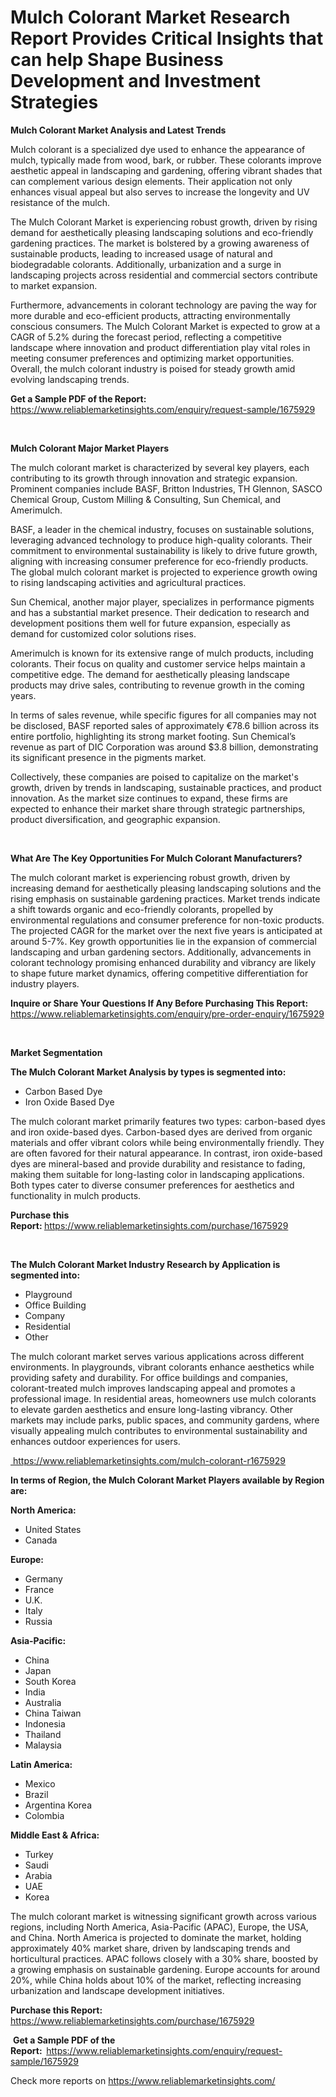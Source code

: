 <p><h1>Mulch Colorant Market Research Report Provides Critical Insights that can help Shape Business Development and Investment Strategies</h1></p><p><strong>Mulch Colorant Market Analysis and Latest Trends</strong></p>
<p><p>Mulch colorant is a specialized dye used to enhance the appearance of mulch, typically made from wood, bark, or rubber. These colorants improve aesthetic appeal in landscaping and gardening, offering vibrant shades that can complement various design elements. Their application not only enhances visual appeal but also serves to increase the longevity and UV resistance of the mulch.</p><p>The Mulch Colorant Market is experiencing robust growth, driven by rising demand for aesthetically pleasing landscaping solutions and eco-friendly gardening practices. The market is bolstered by a growing awareness of sustainable products, leading to increased usage of natural and biodegradable colorants. Additionally, urbanization and a surge in landscaping projects across residential and commercial sectors contribute to market expansion.</p><p>Furthermore, advancements in colorant technology are paving the way for more durable and eco-efficient products, attracting environmentally conscious consumers. The Mulch Colorant Market is expected to grow at a CAGR of 5.2% during the forecast period, reflecting a competitive landscape where innovation and product differentiation play vital roles in meeting consumer preferences and optimizing market opportunities. Overall, the mulch colorant industry is poised for steady growth amid evolving landscaping trends.</p></p>
<p><strong>Get a Sample PDF of the Report:&nbsp;</strong> <a href="https://www.reliablemarketinsights.com/enquiry/request-sample/1675929?utm_campaign=3290&utm_medium=2&utm_source=Github&utm_content=ia&utm_term=02042025&utm_id=mulch-colorant">https://www.reliablemarketinsights.com/enquiry/request-sample/1675929</a></p>
<p>&nbsp;</p>
<p><strong>Mulch Colorant Major Market Players</strong></p>
<p><p>The mulch colorant market is characterized by several key players, each contributing to its growth through innovation and strategic expansion. Prominent companies include BASF, Britton Industries, TH Glennon, SASCO Chemical Group, Custom Milling & Consulting, Sun Chemical, and Amerimulch.</p><p>BASF, a leader in the chemical industry, focuses on sustainable solutions, leveraging advanced technology to produce high-quality colorants. Their commitment to environmental sustainability is likely to drive future growth, aligning with increasing consumer preference for eco-friendly products. The global mulch colorant market is projected to experience growth owing to rising landscaping activities and agricultural practices.</p><p>Sun Chemical, another major player, specializes in performance pigments and has a substantial market presence. Their dedication to research and development positions them well for future expansion, especially as demand for customized color solutions rises.</p><p>Amerimulch is known for its extensive range of mulch products, including colorants. Their focus on quality and customer service helps maintain a competitive edge. The demand for aesthetically pleasing landscape products may drive sales, contributing to revenue growth in the coming years.</p><p>In terms of sales revenue, while specific figures for all companies may not be disclosed, BASF reported sales of approximately €78.6 billion across its entire portfolio, highlighting its strong market footing. Sun Chemical’s revenue as part of DIC Corporation was around $3.8 billion, demonstrating its significant presence in the pigments market.</p><p>Collectively, these companies are poised to capitalize on the market's growth, driven by trends in landscaping, sustainable practices, and product innovation. As the market size continues to expand, these firms are expected to enhance their market share through strategic partnerships, product diversification, and geographic expansion.</p></p>
<p>&nbsp;</p>
<p><strong>What Are The Key Opportunities For Mulch Colorant Manufacturers?</strong></p>
<p><p>The mulch colorant market is experiencing robust growth, driven by increasing demand for aesthetically pleasing landscaping solutions and the rising emphasis on sustainable gardening practices. Market trends indicate a shift towards organic and eco-friendly colorants, propelled by environmental regulations and consumer preference for non-toxic products. The projected CAGR for the market over the next five years is anticipated at around 5-7%. Key growth opportunities lie in the expansion of commercial landscaping and urban gardening sectors. Additionally, advancements in colorant technology promising enhanced durability and vibrancy are likely to shape future market dynamics, offering competitive differentiation for industry players.</p></p>
<p><strong>Inquire or Share Your Questions If Any Before Purchasing This Report:</strong> <a href="https://www.reliablemarketinsights.com/enquiry/pre-order-enquiry/1675929?utm_campaign=3290&utm_medium=2&utm_source=Github&utm_content=ia&utm_term=02042025&utm_id=mulch-colorant">https://www.reliablemarketinsights.com/enquiry/pre-order-enquiry/1675929</a></p>
<p>&nbsp;</p>
<p><strong>Market Segmentation</strong></p>
<p><strong>The Mulch Colorant Market Analysis by types is segmented into:</strong></p>
<p><ul><li>Carbon Based Dye</li><li>Iron Oxide Based Dye</li></ul></p>
<p><p>The mulch colorant market primarily features two types: carbon-based dyes and iron oxide-based dyes. Carbon-based dyes are derived from organic materials and offer vibrant colors while being environmentally friendly. They are often favored for their natural appearance. In contrast, iron oxide-based dyes are mineral-based and provide durability and resistance to fading, making them suitable for long-lasting color in landscaping applications. Both types cater to diverse consumer preferences for aesthetics and functionality in mulch products.</p></p>
<p><strong>Purchase this Report:&nbsp;</strong><a href="https://www.reliablemarketinsights.com/purchase/1675929?utm_campaign=3290&utm_medium=2&utm_source=Github&utm_content=ia&utm_term=02042025&utm_id=mulch-colorant">https://www.reliablemarketinsights.com/purchase/1675929</a></p>
<p>&nbsp;</p>
<p><strong>The Mulch Colorant Market Industry Research by Application is segmented into:</strong></p>
<p><ul><li>Playground</li><li>Office Building</li><li>Company</li><li>Residential</li><li>Other</li></ul></p>
<p><p>The mulch colorant market serves various applications across different environments. In playgrounds, vibrant colorants enhance aesthetics while providing safety and durability. For office buildings and companies, colorant-treated mulch improves landscaping appeal and promotes a professional image. In residential areas, homeowners use mulch colorants to elevate garden aesthetics and ensure long-lasting vibrancy. Other markets may include parks, public spaces, and community gardens, where visually appealing mulch contributes to environmental sustainability and enhances outdoor experiences for users.</p></p>
<p><a href="https://www.reliablemarketinsights.com/mulch-colorant-r1675929?utm_campaign=3290&utm_medium=2&utm_source=Github&utm_content=ia&utm_term=02042025&utm_id=mulch-colorant">&nbsp;https://www.reliablemarketinsights.com/mulch-colorant-r1675929</a></p>
<p><strong>In terms of Region, the Mulch Colorant Market Players available by Region are:</strong></p>
<p>
    <p> <strong> North America: </strong>
        <ul>
            <li>United States</li>
            <li>Canada</li>
        </ul>
        </p> 
    <p> <strong> Europe: </strong>
        <ul>
            <li>Germany</li>
            <li>France</li>
            <li>U.K.</li>
            <li>Italy</li>
            <li>Russia</li>
        </ul>
        </p> 
    <p> <strong> Asia-Pacific: </strong>
        <ul>
            <li>China</li>
            <li>Japan</li>
            <li>South Korea</li>
            <li>India</li>
            <li>Australia</li>
            <li>China Taiwan</li>
            <li>Indonesia</li>
            <li>Thailand</li>
            <li>Malaysia</li>
        </ul>
        </p> 
    <p> <strong> Latin America: </strong>
        <ul>
            <li>Mexico</li>
            <li>Brazil</li>
            <li>Argentina Korea</li>
            <li>Colombia</li>
        </ul>
        </p> 
    <p> <strong> Middle East & Africa: </strong>
        <ul>
            <li>Turkey</li>
            <li>Saudi</li>
            <li>Arabia</li>
            <li>UAE</li>
            <li>Korea</li>
        </ul>
    </p>
    </p>
<p><p>The mulch colorant market is witnessing significant growth across various regions, including North America, Asia-Pacific (APAC), Europe, the USA, and China. North America is projected to dominate the market, holding approximately 40% market share, driven by landscaping trends and horticultural practices. APAC follows closely with a 30% share, boosted by a growing emphasis on sustainable gardening. Europe accounts for around 20%, while China holds about 10% of the market, reflecting increasing urbanization and landscape development initiatives.</p></p>
<p><strong>Purchase this Report: </strong><a href="https://www.reliablemarketinsights.com/purchase/1675929?utm_campaign=3290&utm_medium=2&utm_source=Github&utm_content=ia&utm_term=02042025&utm_id=mulch-colorant">https://www.reliablemarketinsights.com/purchase/1675929</a></p>
<p>&nbsp;<strong>Get a Sample PDF of the Report:&nbsp;&nbsp;</strong><a href="https://www.reliablemarketinsights.com/enquiry/request-sample/1675929?utm_campaign=3290&utm_medium=2&utm_source=Github&utm_content=ia&utm_term=02042025&utm_id=mulch-colorant">https://www.reliablemarketinsights.com/enquiry/request-sample/1675929</a></p>
<p><strong></strong></p>
<p>Check more reports on <a href="https://www.reliablemarketinsights.com/?utm_campaign=3290&utm_medium=2&utm_source=Github&utm_content=ia&utm_term=02042025&utm_id=mulch-colorant">https://www.reliablemarketinsights.com/</a></p>